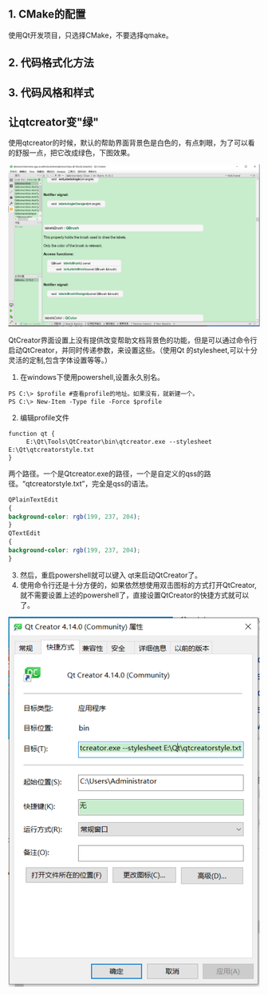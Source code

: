 ## 1. CMake的配置

使用Qt开发项目，只选择CMake，不要选择qmake。

## 2. 代码格式化方法


## 3. 代码风格和样式


## 让qtcreator变"绿"


使用qtcreator的时候，默认的帮助界面背景色是白色的，有点刺眼，为了可以看的舒服一点，把它改成绿色，下图效果。

![](images/greenqtcreator.PNG)

QtCreator界面设置上没有提供改变帮助文档背景色的功能，但是可以通过命令行启动QtCreator，并同时传递参数，来设置这些。（使用Qt 的stylesheet,可以十分灵活的定制,包含字体设置等等。）

1. 在windows下使用powershell,设置永久别名。
```pwsh
PS C:\> $profile #查看profile的地址。如果没有，就新建一个。
PS C:\> New-Item -Type file -Force $profile
```
2. 编辑profile文件
```
function qt {
	 E:\Qt\Tools\QtCreator\bin\qtcreator.exe --stylesheet E:\Qt\qtcreatorstyle.txt
}
```
两个路径。一个是Qtcreator.exe的路径，一个是自定义的qss的路径。“qtcreatorstyle.txt”，完全是qss的语法。

```css
QPlainTextEdit
{
background-color: rgb(199, 237, 204);
}
QTextEdit
{
background-color: rgb(199, 237, 204);
}
```
3. 然后，重启powershell就可以键入 qt来启动QtCreator了。
4. 使用命令行还是十分方便的，如果依然想使用双击图标的方式打开QtCreator,就不需要设置上述的powershell了，直接设置QtCreator的快捷方式就可以了。


![](images/qtcreatorlink.PNG)


